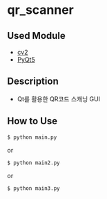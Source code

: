 # qr_scanner

## Used Module

- [cv2](https://github.com/skvark/opencv-python)
- [PyQt5](https://pypi.org/project/PyQt5/)

## Description

- Qt를 활용한 QR코드 스캐닝 GUI

## How to Use

```
$ python main.py
```
or
```
$ python main2.py
```
or
```
$ python main3.py
```
